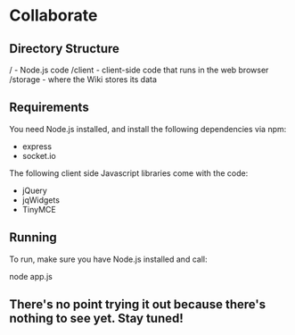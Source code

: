 ﻿# Collaborate

## Directory Structure
/ - Node.js code
/client - client-side code that runs in the web browser
/storage - where the Wiki stores its data

## Requirements
You need Node.js installed, and install the following dependencies via npm:
- express
- socket.io

The following client side Javascript libraries come with the code:
- jQuery
- jqWidgets
- TinyMCE

## Running
To run, make sure you have Node.js installed and call:

node app.js

## There's no point trying it out because there's nothing to see yet. Stay tuned!